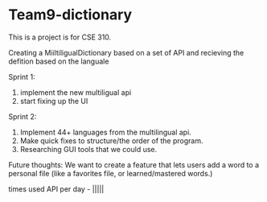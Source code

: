 # Team9-dictionary
This is a project is for CSE 310.

Creating a MiiltiligualDictionary based on a set of API and recieving the defition based on the languale 

Sprint 1:
1. implement the new multiligual api 
2.  start fixing up the UI

Sprint 2:
1. Implement 44+ languages from the multilingual api.
2. Make quick fixes to structure/the order of the program.
3. Researching GUI tools that we could use.

Future thoughts:
We want to create a feature that lets users add a word to a personal file (like a favorites file, or learned/mastered words.)


times used API per day - 
|||||